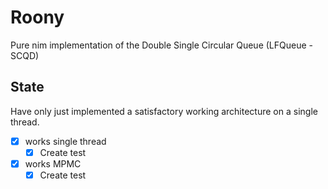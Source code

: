 # Roony

Pure nim implementation of the Double Single Circular Queue (LFQueue - SCQD)

## State

Have only just implemented a satisfactory working architecture on a single thread.

- [x] works single thread
  - [x] Create test
- [x] works MPMC
  - [x] Create test